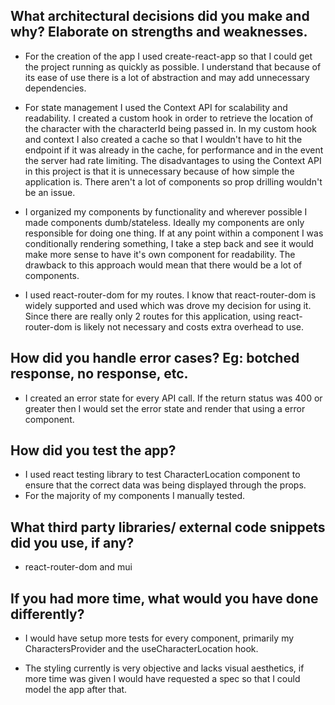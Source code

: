 ## What architectural decisions did you make and why? Elaborate on strengths and weaknesses.

- For the creation of the app I used create-react-app so that I could get the project running as quickly as possible. I understand that because of its ease of use there is a lot of abstraction and may add unnecessary dependencies.

- For state management I used the Context API for scalability and readability. I created a custom hook in order to retrieve the location of the character with the characterId being passed in. In my custom hook and context I also created a cache so that I wouldn't have to hit the endpoint if it was already in the cache, for performance and in the event the server had rate limiting. The disadvantages to using the Context API in this project is that it is unnecessary because of how simple the application is. There aren't a lot of components so prop drilling wouldn't be an issue.

- I organized my components by functionality and wherever possible I made components dumb/stateless. Ideally my components are only responsible for doing one thing. If at any point within a component I was conditionally rendering something, I take a step back and see it would make more sense to have it's own component for readability. The drawback to this approach would mean that there would be a lot of components.

- I used react-router-dom for my routes. I know that react-router-dom is widely supported and used which was drove my decision for using it. Since there are really only 2 routes for this application, using react-router-dom is likely not necessary and costs extra overhead to use.

## How did you handle error cases? Eg: botched response, no response, etc.

- I created an error state for every API call. If the return status was 400 or greater then I would set the error state and render that using a error component.

## How did you test the app?

- I used react testing library to test CharacterLocation component to ensure that the correct data was being displayed through the props.
- For the majority of my components I manually tested.

## What third party libraries/ external code snippets did you use, if any?

- react-router-dom and mui

## If you had more time, what would you have done differently?

- I would have setup more tests for every component, primarily my CharactersProvider and the useCharacterLocation hook.

- The styling currently is very objective and lacks visual aesthetics, if more time was given I would have requested a spec so that I could model the app after that.
